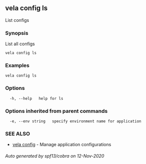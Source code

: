 ## vela config ls

List configs

### Synopsis

List all configs

```
vela config ls
```

### Examples

```
vela config ls
```

### Options

```
  -h, --help   help for ls
```

### Options inherited from parent commands

```
  -e, --env string   specify environment name for application
```

### SEE ALSO

* [vela config](vela_config.md)	 - Manage application configurations

###### Auto generated by spf13/cobra on 12-Nov-2020
